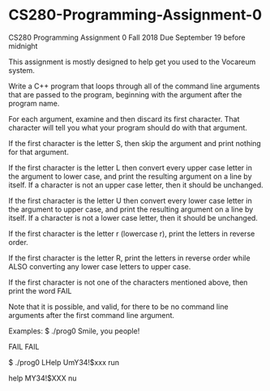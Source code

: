 # CS280-Programming-Assignment-0

CS280 Programming Assignment 0
Fall 2018
Due September 19 before midnight

This assignment is mostly designed to help get you used to the Vocareum system.

Write a C++ program that loops through all of the command line arguments that are passed to
the program, beginning with the argument after the program name.

For each argument, examine and then discard its first character. That character will tell you what
your program should do with that argument.

If the first character is the letter S, then skip the argument and print nothing for that argument.

If the first character is the letter L then convert every upper case letter in the argument to lower
case, and print the resulting argument on a line by itself. If a character is not an upper case
letter, then it should be unchanged.

If the first character is the letter U then convert every lower case letter in the argument to upper
case, and print the resulting argument on a line by itself. If a character is not a lower case letter,
then it should be unchanged.

If the first character is the letter r (lowercase r), print the letters in reverse order.

If the first character is the letter R, print the letters in reverse order while ALSO converting any
lower case letters to upper case.

If the first character is not one of the characters mentioned above, then print the word FAIL

Note that it is possible, and valid, for there to be no command line arguments after the first
command line argument.

Examples:
$ ./prog0 Smile, you people!

FAIL
FAIL

$ ./prog0 LHelp UmY34!$xxx run

help
MY34!$XXX
nu 
